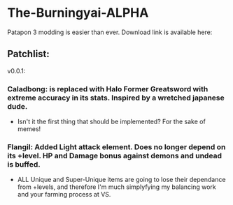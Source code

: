 # The-Burningyai-ALPHA
Patapon 3 modding is easier than ever.
Download link is available here:
###
Patchlist:
-----
v0.0.1:
###  Caladbong: is replaced with Halo Former Greatsword with extreme accuracy in its stats. Inspired by a wretched japanese dude.
 - Isn't it the first thing that should be implemented? For the sake of memes!
###  Flangil:   Added Light attack element. Does no longer depend on its +level. HP and Damage bonus against demons and undead is buffed.
 - ALL Unique and Super-Unique items are going to lose their dependance from +levels, and therefore I'm much simplyfying my balancing work and your farming process at VS.

